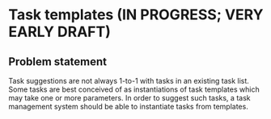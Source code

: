 # Task templates (IN PROGRESS; VERY EARLY DRAFT)

## Problem statement

Task suggestions are not always 1-to-1 with tasks in an existing task list. Some tasks are best conceived of as instantiations of task templates which may take one or more parameters. In order to suggest such tasks, a task management system should be able to instantiate tasks from templates.